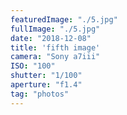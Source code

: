 ```yaml
---
featuredImage: "./5.jpg"
fullImage: "./5.jpg"
date: "2018-12-08"
title: 'fifth image'
camera: "Sony a7iii"
ISO: "100"
shutter: "1/100"
aperture: "f1.4"
tag: "photos"
---
```



